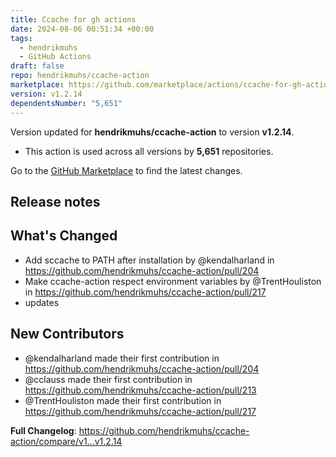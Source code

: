 ```yaml
---
title: Ccache for gh actions
date: 2024-08-06 00:51:34 +00:00
tags:
  - hendrikmuhs
  - GitHub Actions
draft: false
repo: hendrikmuhs/ccache-action
marketplace: https://github.com/marketplace/actions/ccache-for-gh-actions
version: v1.2.14
dependentsNumber: "5,651"
---
```



Version updated for **hendrikmuhs/ccache-action** to version **v1.2.14**.
- This action is used across all versions by **5,651** repositories.

Go to the [GitHub Marketplace](https://github.com/marketplace/actions/ccache-for-gh-actions) to find the latest changes.

## Release notes

## What's Changed
* Add sccache to PATH after installation by @kendalharland in https://github.com/hendrikmuhs/ccache-action/pull/204
* Make ccache-action respect environment variables by @TrentHouliston in https://github.com/hendrikmuhs/ccache-action/pull/217
* updates

## New Contributors
* @kendalharland made their first contribution in https://github.com/hendrikmuhs/ccache-action/pull/204
* @cclauss made their first contribution in https://github.com/hendrikmuhs/ccache-action/pull/213
* @TrentHouliston made their first contribution in https://github.com/hendrikmuhs/ccache-action/pull/217

**Full Changelog**: https://github.com/hendrikmuhs/ccache-action/compare/v1...v1.2.14
